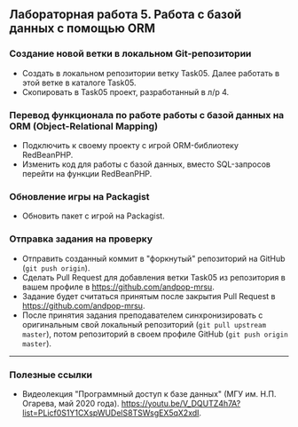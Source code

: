 
##                             Лабораторная работа 5. Работа с базой данных с помощью ORM

### Создание новой ветки в локальном Git-репозитории
* Создать в локальном репозитории ветку Task05. Далее работать в этой ветке в каталоге Task05.
* Скопировать в Task05 проект, разработанный в л/р 4.

### Перевод функционала по работе работы с базой данных на ORM (Object-Relational Mapping)
* Подключить к своему проекту с игрой ORM-библиотеку RedBeanPHP.
* Изменить код для работы с базой данных, вместо SQL-запросов перейти на функции RedBeanPHP.

### Обновление игры на Packagist
* Обновить пакет с игрой на Packagist.

### Отправка задания на проверку
* Отправить созданный коммит в "форкнутый" репозиторий на GitHub (`git push origin`).
* Сделать Pull Request для добавления ветки Task05 из репозитория в вашем профиле в https://github.com/andpop-mrsu.
* Задание будет считаться принятым после закрытия Pull Request в https://github.com/andpop-mrsu.
* После принятия задания преподавателем синхронизировать с оригинальным свой локальный репозиторий (`git pull upstream master`), потом репозиторий в своем профиле GitHub (`git push origin master`).


* * *
### Полезные ссылки
* Видеолекция "Программный доступ к базе данных" (МГУ им. Н.П. Огарева, май 2020 года). <https://youtu.be/V_DQUTZ4h7A?list=PLicf0S1Y1CXspWUDelS8TSWsgEX5qX2xdI>.
